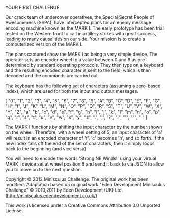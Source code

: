 YOUR FIRST CHALLENGE

Our crack team of undercover operatives, the Special Secret People of Awesomeness (SSPA), have intercepted plans for an enemy message encoding machine known as the MARK I. The early prototype has been trial tested on the Western front to call in artillery strikes with great success, leading to many causalities on our side. Your mission is to create a computerized version of the MARK I.

The plans captured show the MARK I as being a very simple device. The operator sets an encoder wheel to a value between 0 and 9 as pre-determined by standard operating protocols. They then type on a keyboard and the resulting encoded character is sent to the field, which is then decoded and the commands are carried out.

The keyboard has the following set of characters (assuming a zero-based index), which are used for both the input and output messages.


[
  "0", "1", "2", "3", "4", "5", "6", "7", "8", "9",
  "A", "B", "C", "D", "E", "F", "G", "H", "I", "J", "K", "L", "M",
  "N", "O", "P", "Q", "R", "S", "T", "U", "V", "W", "X", "Y", "Z",
  "a", "b", "c", "d", "e", "f", "g", "h", "i", "j", "k", "l", "m",
  "n", "o", "p", "q", "r", "s", "t", "u", "v", "w", "x", "y", "z",
  ".", ",", "?", "!", "'", "\"", " "
]

The MARK I functions by shifting the input character by the number shown on the wheel. Therefore, with a wheel setting of 5, an input character of 'a' will result in an encoded character of 'f', 'c' becomes 'h', and so forth. If the new index falls off the end of the set of characters, then it simply loops back to the beginning (and vice versa).

You will need to encode the words 'Strong NE Winds!' using your virtual MARK I device set at wheel position 6 and send it back to via JSON to allow you to move on to the next question.

Copyright © 2012 Minisculus Challenge. The original work has been modified. Adaptation based on original work "Eden Development Minisculus Challenge" © 2010,2011 by Eden Development (UK) Ltd. (http://minisculus.edendevelopment.co.uk/)

This work is licensed under a Creative Commons Attribution 3.0 Unported License.

